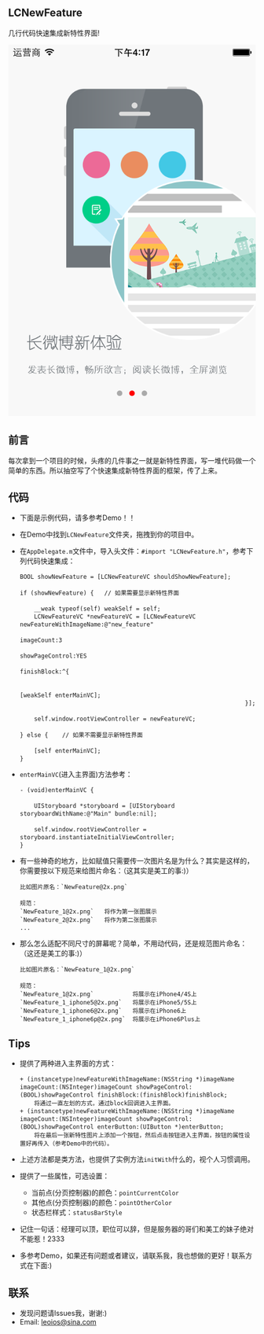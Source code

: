 ## LCNewFeature
几行代码快速集成新特性界面!

![image](https://github.com/LeoiOS/LCNewFeature/blob/master/ScreenShot.png)

## 前言
每次拿到一个项目的时候，头疼的几件事之一就是新特性界面，写一堆代码做一个简单的东西。所以抽空写了个快速集成新特性界面的框架，传了上来。

## 代码
* 下面是示例代码，请多参考Demo！！
* 在Demo中找到`LCNewFeature`文件夹，拖拽到你的项目中。
* 在`AppDelegate.m`文件中，导入头文件：`#import "LCNewFeature.h"`，参考下列代码快速集成：
    
    ```
    BOOL showNewFeature = [LCNewFeatureVC shouldShowNewFeature];
    
    if (showNewFeature) {   // 如果需要显示新特性界面
        
        __weak typeof(self) weakSelf = self;
        LCNewFeatureVC *newFeatureVC = [LCNewFeatureVC newFeatureWithImageName:@"new_feature"
                                                                    imageCount:3
                                                                showPageControl:YES
                                                                    finishBlock:^{
        
                                                                        [weakSelf enterMainVC];
                                                                    }];
        
        self.window.rootViewController = newFeatureVC;
        
    } else {    // 如果不需要显示新特性界面
        
        [self enterMainVC];
    }
    ```
    
* `enterMainVC`(进入主界面)方法参考：
    
    ```
    - (void)enterMainVC {
        
        UIStoryboard *storyboard = [UIStoryboard storyboardWithName:@"Main" bundle:nil];
        
        self.window.rootViewController = storyboard.instantiateInitialViewController;
    }
    ```

* 有一些神奇的地方，比如赋值只需要传一次图片名是为什么？其实是这样的，你需要按以下规范来给图片命名：（这其实是美工的事:)）
    ```
    比如图片原名：`NewFeature@2x.png`
    
    规范：
    `NewFeature_1@2x.png`   将作为第一张图展示
    `NewFeature_2@2x.png`   将作为第二张图展示
    ...
    ```

* 那么怎么适配不同尺寸的屏幕呢？简单，不用动代码，还是规范图片命名：（这还是美工的事:)）
    ```
    比如图片原名：`NewFeature_1@2x.png` 
    
    规范：
    `NewFeature_1@2x.png`           将展示在iPhone4/4S上
    `NewFeature_1_iphone5@2x.png`   将展示在iPhone5/5S上
    `NewFeature_1_iphone6@2x.png`   将展示在iPhone6上
    `NewFeature_1_iphone6p@2x.png`  将展示在iPhone6Plus上
    ```

## Tips
* 提供了两种进入主界面的方式：
    
    ```
    + (instancetype)newFeatureWithImageName:(NSString *)imageName imageCount:(NSInteger)imageCount showPageControl:(BOOL)showPageControl finishBlock:(finishBlock)finishBlock;
        将通过一直左划的方式，通过block回调进入主界面。
    + (instancetype)newFeatureWithImageName:(NSString *)imageName imageCount:(NSInteger)imageCount showPageControl:(BOOL)showPageControl enterButton:(UIButton *)enterButton;
        将在最后一张新特性图片上添加一个按钮，然后点击按钮进入主界面，按钮的属性设置好再传入（参考Demo中的代码）。
    ```

* 上述方法都是类方法，也提供了实例方法`initWith`什么的，视个人习惯调用。

* 提供了一些属性，可选设置：

    - 当前点(分页控制器)的颜色：`pointCurrentColor`
    - 其他点(分页控制器)的颜色：`pointOtherColor`
    - 状态栏样式：`statusBarStyle`

* 记住一句话：经理可以顶，职位可以辞，但是服务器的哥们和美工的妹子绝对不能惹！2333

* 多参考Demo，如果还有问题或者建议，请联系我，我也想做的更好！联系方式在下面:)

## 联系
* 发现问题请lssues我，谢谢:)
* Email: leoios@sina.com
